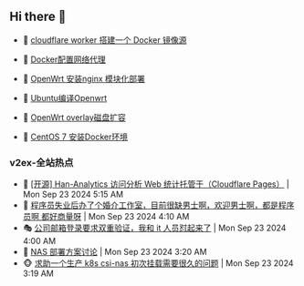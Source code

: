 ## Hi there 👋

<!--
**dkyg666/dkyg666** is a ✨ _special_ ✨ repository because its `README.md` (this file) appears on your GitHub profile.

Here are some ideas to get you started:

- 🔭 I’m currently working on ...
- 🌱 I’m currently learning ...
- 👯 I’m looking to collaborate on ...
- 🤔 I’m looking for help with ...
- 💬 Ask me about ...
- 📫 How to reach me: ...
- 😄 Pronouns: ...
- ⚡ Fun fact: ...
-->

<!-- BLOG-POST-LIST:START -->
- 🦩 [cloudflare worker 搭建一个 Docker 镜像源](http://blog.1996099.xyz/archives/cloudflare-worker-da-jian-yi-ge-docker-jing-xiang-zhan) 

- 🚦 [Docker配置网络代理](http://blog.1996099.xyz/archives/dockerpei-zhi-wang-luo-dai-li) 

- 🫶 [OpenWrt 安装nginx 模块化部署](http://blog.1996099.xyz/archives/openwrt-an-zhuang-nginx-mo-kuai-hua-bu-shu) 

- 🦄 [Ubuntu编译Openwrt](http://blog.1996099.xyz/archives/ubuntuzi-bian-yi-openwrt) 

- 🐻 [OpenWrt overlay磁盘扩容](http://blog.1996099.xyz/archives/openwrt-overlay) 

- 🤖 [CentOS 7 安装Docker环境](http://blog.1996099.xyz/archives/centos-docker) 
<!-- BLOG-POST-LIST:END -->

### v2ex-全站热点
<!-- v2ex:START -->
- 🥸 [[开源] Han-Analytics 访问分析 Web 统计托管于（Cloudflare Pages）](https://www.v2ex.com/t/1075046#reply0) | Mon Sep 23 2024 5:15 AM
- 🤗 [程序员失业后办了个婚介工作室，目前很缺男士啊，欢迎男士啊，都是程序员啊 都好商量呀](https://www.v2ex.com/t/1075031#reply20) | Mon Sep 23 2024 4:10 AM
- 🎭 [公司邮箱登录要求双重验证，我和 it 人员怼起来了](https://www.v2ex.com/t/1075029#reply56) | Mon Sep 23 2024 4:00 AM
- 🥷 [NAS 部署方案讨论](https://www.v2ex.com/t/1075000#reply4) | Mon Sep 23 2024 3:20 AM
- 🐵 [求助一个生产 k8s csi-nas 初次挂载需要很久的问题](https://www.v2ex.com/t/1074999#reply2) | Mon Sep 23 2024 3:19 AM<!-- v2ex:END -->

